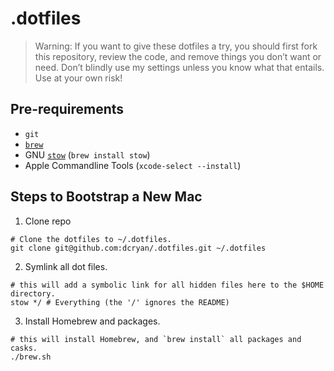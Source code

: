 # .dotfiles
> Warning: If you want to give these dotfiles a try, you should first fork this
> repository, review the code, and remove things you don’t want or need. Don’t
> blindly use my settings unless you know what that entails. Use at your own risk!

## Pre-requirements
- `git`
- [`brew`](https://brew.sh/)
- GNU [`stow`](https://www.gnu.org/software/stow/manual/stow.html) (`brew install stow`)
- Apple Commandline Tools (`xcode-select --install`)

## Steps to Bootstrap a New Mac
1. Clone repo

```
# Clone the dotfiles to ~/.dotfiles.
git clone git@github.com:dcryan/.dotfiles.git ~/.dotfiles
```

2. Symlink all dot files.

```
# this will add a symbolic link for all hidden files here to the $HOME directory.
stow */ # Everything (the '/' ignores the README)
```

3. Install Homebrew and packages.

```
# this will install Homebrew, and `brew install` all packages and casks.
./brew.sh
```
